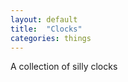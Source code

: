 ```yaml
---
layout: default
title:  "Clocks"
categories: things
---
```


A collection of silly clocks

<div id="timer"></div>

<div id="dtimer"></div>

<div id="rtimer"></div>

<script type="text/javascript">

    function zeroPad(s) {
        if (isNaN(s)) {
            // works even if s is string??? wtf was i thinking?
            return (s.length == 1) ? '0' + s : s;
        }
        else {
            return (s < 10) ? '0' + s : s;
        }
    }

    // only need to work for [0,2359]
    function toRoman(hhmm) {
        var lut = {M:1000,CM:900,D:500,CD:400,C:100,XC:90,L:50,XL:40,X:10,IX:9,V:5,IV:4,I:1},
            r = '',
            i;
        for (i in lut) {
            while (hhmm >= lut[i]) {
                r += i;
                hhmm -= lut[i];
            }
        }
        return r;
    }

    function startTime() {
        var t = new Date(),
            h = t.getHours(),
            m = t.getMinutes(),
            s = t.getSeconds(),
            l = t.getMilliseconds(),
            // 86400 seconds in a 24-hour day, 100000 seconds in a decimal day
            dt = (3600*h + 60*m + s + l/1000)/0.864,
            st = dt.toFixed(0),
            dh = st.slice(0,-4),
            dm = st.slice(-4,-2),
            ds = st.slice(-2),
            // convert hhmm to roman numeral
            rt = toRoman(100*h + m);

        document.getElementById( 'timer').innerHTML = 'Current time: ' + zeroPad(h) + ":" + zeroPad(m) + ":" + zeroPad(s);
        document.getElementById('dtimer').innerHTML = 'Decimal time: ' + zeroPad(dh) + ":" + dm + ":" + ds;
        document.getElementById('rtimer').innerHTML = 'Roman numeral time: ' + rt;
        setTimeout(startTime, 50);
    }

    startTime();

</script>
